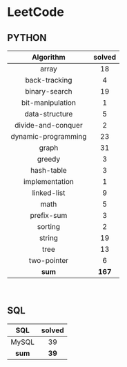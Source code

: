 # LeetCode
## PYTHON
|    Algorithm    | solved |
| :-------------: | :----: |
|array|18|
|back-tracking|4|
|binary-search|19|
|bit-manipulation|1|
|data-structure|5|
|divide-and-conquer|2|
|dynamic-programming|23|
|graph|31|
|greedy|3|
|hash-table|3|
|implementation|1|
|linked-list|9|
|math|5|
|prefix-sum|3|
|sorting|2|
|string|19|
|tree|13|
|two-pointer|6|
| **sum** | **167**|

<br>

 ## SQL
|    SQL    | solved |
| :-------------: | :----: |
|    MySQL    |39|
| **sum** | **39**|

